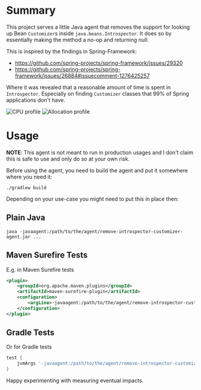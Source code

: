 # Summary
This project serves a little Java agent that removes the support for looking up Bean `Customizer`s inside `java.beans.Introspector`.
It does so by essentially making the method a no-op and returning null.

This is inspired by the findings in Spring-Framework:
- https://github.com/spring-projects/spring-framework/issues/29320
- https://github.com/spring-projects/spring-framework/issues/26884#issuecomment-1276425257

Where it was revealed that a reasonable amount of time is spent in `Introspector`.
Especially on finding `Customizer` classes that 99% of Spring applications don't have.

<img src="https://user-images.githubusercontent.com/6304496/195392297-a23f2820-f434-480b-9fa4-d78b84686d68.jpg" alt="CPU profile" />
<img src="https://user-images.githubusercontent.com/6304496/195426215-6d3499ab-42fb-43f0-93d3-78f174dd9db1.png" alt="Allocation profile" />


# Usage

**NOTE**: This agent is not meant to run in production usages and
I don't claim this is safe to use and only do so at your own risk.

Before using the agent, you need to build the agent and put it somewhere where you need it:

```
./gradlew build
```

Depending on your use-case you might need to put this in place then:

## Plain Java

```text
java -javaagent:/path/to/the/agent/remove-introspector-customizer-agent.jar ...
```

## Maven Surefire Tests
E.g. in Maven Surefire tests
```xml
<plugin>
	<groupId>org.apache.maven.plugins</groupId>
	<artifactId>maven-surefire-plugin</artifactId>
	<configuration>
		<argLine>-javaagent:/path/to/the/agent/remove-introspector-customizer-agent.jar</argLine>
	</configuration>
</plugin>
```

## Gradle Tests
Or for Gradle tests
```groovy
test {
    jvmArgs '-javaagent:/path/to/the/agent/remove-introspector-customizer-agent.jar'
}
```

Happy experimenting with measuring eventual impacts.
